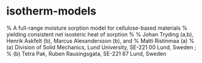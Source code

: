 # isotherm-models
% A full-range moisture sorption model for cellulose-based materials
% yielding consistent net isosteric heat of sorption
%
% Johan Tryding (a,b), Henrik Askfelt (b), Marcus Alexandersson (b), and
% Matti Ristinmaa (a)
% (a) Division of Solid Mechanics, Lund University, SE-221 00 Lund, Sweden ; 
% (b) Tetra Pak, Ruben Rausingsgata, SE-221 87 Lund, Sweden
